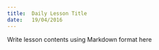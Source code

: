 ```yaml
---
title:  Daily Lesson Title
date:   19/04/2016
---
```


Write lesson contents using Markdown format here